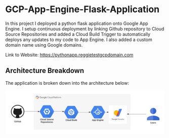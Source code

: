 # GCP-App-Engine-Flask-Application
In this project I deployed a python flask application onto Google App Engine. I setup continuous deployment by linking Github repository to Cloud Source Repositories and added a Cloud Build Trigger to automatically deploys any updates to my code to App Engine. I also added a custom domain name using Google domains.

Link to Website: https://pythonapp.reggietestgcpdomain.com

## Architecture Breakdown

The application is broken down into the architecture below:

![app](https://github.com/rjones18/Images/blob/main/APP%20Engine%20flask.png)
